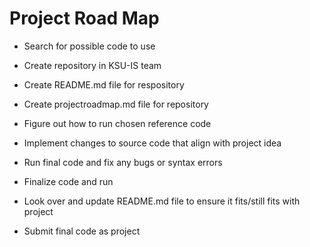 # Project Road Map
- Search for possible code to use

- Create repository in KSU-IS team

- Create README.md file for respository

- Create projectroadmap.md file for repository

- Figure out how to run chosen reference code

- Implement changes to source code that align with project idea

- Run final code and fix any bugs or syntax errors

- Finalize code and run

- Look over and update README.md file to ensure it fits/still fits with project

- Submit final code as project
